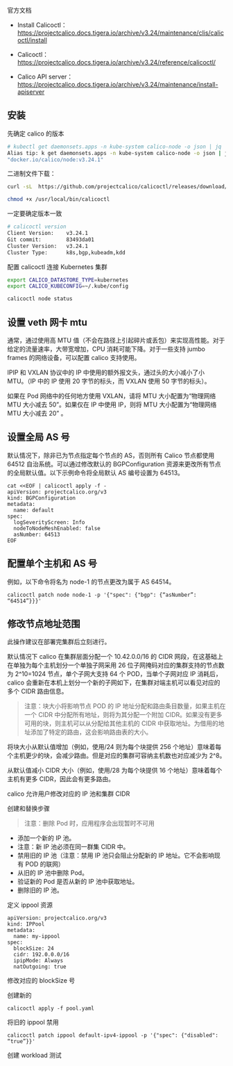 官方文档

- Install Calicoctl： <https://projectcalico.docs.tigera.io/archive/v3.24/maintenance/clis/calicoctl/install>

- Calicoctl：<https://projectcalico.docs.tigera.io/archive/v3.24/reference/calicoctl/>
- Calico API server：https://projectcalico.docs.tigera.io/archive/v3.24/maintenance/install-apiserver

## 安装

先确定 calico 的版本

```bash
# kubectl get daemonsets.apps -n kube-system calico-node -o json | jq '.spec.template.spec.containers[0].image'
Alias tip: k get daemonsets.apps -n kube-system calico-node -o json | jq '.spec.template.spec.containers[0].image'
"docker.io/calico/node:v3.24.1"
```

二进制文件下载：

```bash
curl -sL  https://github.com/projectcalico/calicoctl/releases/download/v3.24.1/calicoctl -o /usr/local/bin/calicoctl

chmod +x /usr/local/bin/calicoctl
```

一定要确定版本一致

```bash
# calicoctl version
Client Version:    v3.24.1
Git commit:        83493da01
Cluster Version:   v3.24.1
Cluster Type:      k8s,bgp,kubeadm,kdd
```

配置 calicoctl 连接 Kubernetes 集群

```bash
export CALICO_DATASTORE_TYPE=kubernetes
export CALICO_KUBECONFIG=~/.kube/config

calicoctl node status
```

## 设置 veth 网卡 mtu

通常，通过使用高 MTU 值（不会在路径上引起碎片或丢包）来实现高性能。对于给定的流量速率，大带宽增加，CPU 消耗可能下降。对于一些支持 jumbo frames 的网络设备，可以配置 calico 支持使用。

IPIP 和 VXLAN 协议中的 IP 中使用的额外报文头，通过头的大小减小了小 MTU。（IP 中的 IP 使用 20 字节的标头，而 VXLAN 使用 50 字节的标头）。

如果在 Pod 网络中的任何地方使用 VXLAN，请将 MTU 大小配置为“物理网络 MTU 大小减去 50”。如果仅在 IP 中使用 IP，则将 MTU 大小配置为“物理网络 MTU 大小减去 20” 。

## 设置全局 AS 号

默认情况下，除非已为节点指定每个节点的 AS，否则所有 Calico 节点都使用 64512 自治系统。可以通过修改默认的 BGPConfiguration 资源来更改所有节点的全局默认值。以下示例命令将全局默认 AS 编号设置为 64513。

```
cat <<EOF | calicoctl apply -f -
apiVersion: projectcalico.org/v3
kind: BGPConfiguration
metadata:
  name: default
spec:
  logSeverityScreen: Info
  nodeToNodeMeshEnabled: false
  asNumber: 64513
EOF
```

## 配置单个主机和 AS 号

例如，以下命令将名为 node-1 的节点更改为属于 AS 64514。

```
calicoctl patch node node-1 -p '{"spec": {"bgp": {“asNumber”: “64514”}}}'
```

## 修改节点地址范围

此操作建议在部署完集群后立刻进行。

默认情况下 calico 在集群层面分配一个 10.42.0.0/16 的 CIDR 网段，在这基础上在单独为每个主机划分一个单独子网采用 26 位子网掩码对应的集群支持的节点数为 2^10=1024 节点，单个子网大支持 64 个 POD，当单个子网对应 IP 消耗后，calico 会重新在本机上划分一个新的子网如下，在集群对端主机可以看见对应的多个 CIDR 路由信息。

> 注意：块大小将影响节点 POD 的 IP 地址分配和路由条目数量，如果主机在一个 CIDR 中分配所有地址，则将为其分配一个附加 CIDR。如果没有更多可用的块，则主机可以从分配给其他主机的 CIDR 中获取地址。为借用的地址添加了特定的路由，这会影响路由表的大小。

将块大小从默认值增加（例如，使用/24 则为每个块提供 256 个地址）意味着每个主机更少的块，会减少路由。但是对应的集群可容纳主机数也对应减少为 2^8。

从默认值减小 CIDR 大小（例如，使用/28 为每个块提供 16 个地址）意味着每个主机有更多 CIDR，因此会有更多路由。

calico 允许用户修改对应的 IP 池和集群 CIDR

创建和替换步骤

> 注意：删除 Pod 时，应用程序会出现暂时不可用

- 添加一个新的 IP 池。
- 注意：新 IP 池必须在同一群集 CIDR 中。
- 禁用旧的 IP 池（注意：禁用 IP 池只会阻止分配新的 IP 地址。它不会影响现有 POD 的联网）
- 从旧的 IP 池中删除 Pod。
- 验证新的 Pod 是否从新的 IP 池中获取地址。
- 删除旧的 IP 池。

定义 ippool 资源

```
apiVersion: projectcalico.org/v3
kind: IPPool
metadata:
  name: my-ippool
spec:
  blockSize: 24
  cidr: 192.0.0.0/16
  ipipMode: Always
  natOutgoing: true
```

修改对应的 blockSize 号

创建新的

```
calicoctl apply -f pool.yaml
```

将旧的 ippool 禁用

```
calicoctl patch ippool default-ipv4-ippool -p '{"spec": {"disabled": “true”}}'
```

创建 workload 测试
